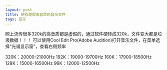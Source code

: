 ```yaml
---
layout: post
title: 辨别虚假高音质的音乐文件
tags: 音乐
---
```

网上流传很多320k的高音质都是虚假的，通过软件硬转成320k，文件变大都是垃圾数据！！！
可以使用Cool Edit Pro(Adobe Audition)打开音乐文件，在菜单选择“光谱显示窗”，查看右侧频率

320K：20000-21000Hz
192K：19000-19700Hz
160K：17900-18500Hz
128K：15000-16500Hz
96K：12000-12500Hz